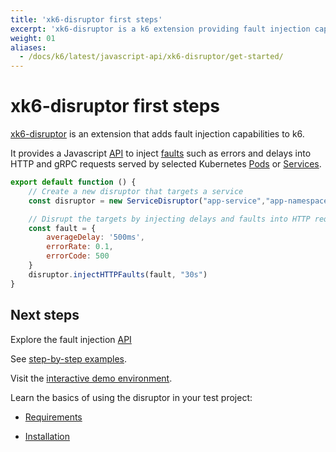 ```yaml
---
title: 'xk6-disruptor first steps'
excerpt: 'xk6-disruptor is a k6 extension providing fault injection capabilities to k6.'
weight: 01
aliases:
  - /docs/k6/latest/javascript-api/xk6-disruptor/get-started/ 
---
```


# xk6-disruptor first steps

[xk6-disruptor](https://github.com/grafana/xk6-disruptor) is an extension that adds fault injection capabilities to k6.

It provides a Javascript [API](https://grafana.com/docs/k6/<K6_VERSION>/javascript-api/xk6-disruptor/) to inject [faults](https://grafana.com/docs/k6/<K6_VERSION>/javascript-api/xk6-disruptor/faults) such as errors and delays into HTTP and gRPC requests served by selected Kubernetes [Pods](https://grafana.com/docs/k6/<K6_VERSION>/javascript-api/xk6-disruptor/poddisruptor) or [Services](https://grafana.com/docs/k6/<K6_VERSION>/javascript-api/xk6-disruptor/servicedisruptor).


```javascript
export default function () {
    // Create a new disruptor that targets a service
    const disruptor = new ServiceDisruptor("app-service","app-namespace");

    // Disrupt the targets by injecting delays and faults into HTTP request for 30 seconds
    const fault = {
        averageDelay: '500ms',
        errorRate: 0.1,
        errorCode: 500
    }
    disruptor.injectHTTPFaults(fault, "30s")
}
```

## Next steps

Explore the fault injection [API](https://grafana.com/docs/k6/<K6_VERSION>/javascript-api/xk6-disruptor/)

See [step-by-step examples](https://grafana.com/docs/k6/<K6_VERSION>/testing-guides/injecting-faults-with-xk6-disruptor/examples).

Visit the [interactive demo environment](https://killercoda.com/grafana-xk6-disruptor/scenario/killercoda).

Learn the basics of using the disruptor in your test project:

- [Requirements](https://grafana.com/docs/k6/<K6_VERSION>/testing-guides/injecting-faults-with-xk6-disruptor/requirements)

- [Installation](https://grafana.com/docs/k6/<K6_VERSION>/testing-guides/injecting-faults-with-xk6-disruptor/installation)
